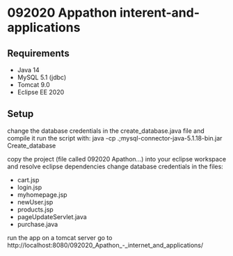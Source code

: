 # 092020 Appathon interent-and-applications
## Requirements
- Java 14
- MySQL 5.1 (jdbc)
- Tomcat 9.0
- Eclipse EE 2020

## Setup

change the database credentials in the create_database.java file and compile it
run the script with: java -cp .;mysql-connector-java-5.1.18-bin.jar Create_database

copy the project (file called 092020 Apathon...) into your eclipse workspace and resolve eclipse dependencies
change database credentials in the files:
- cart.jsp
- login.jsp
- myhomepage.jsp
- newUser.jsp
- products.jsp
- pageUpdateServlet.java
- purchase.java

run the app on a tomcat server
go to http://localhost:8080/092020_Apathon_-_internet_and_applications/
